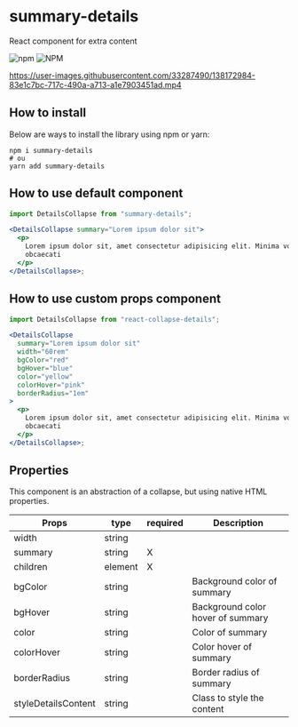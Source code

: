 # summary-details

React component for extra content

![npm](https://img.shields.io/npm/v/summary-details)
![NPM](https://img.shields.io/npm/l/summary-details)

https://user-images.githubusercontent.com/33287490/138172984-83e1c7bc-717c-490a-a713-a1e7903451ad.mp4

## How to install

Below are ways to install the library using npm or yarn:

```
npm i summary-details
# ou
yarn add summary-details
```

## How to use default component

```jsx
import DetailsCollapse from "summary-details";

<DetailsCollapse summary="Lorem ipsum dolor sit">
  <p>
    Lorem ipsum dolor sit, amet consectetur adipisicing elit. Minima voluptates
    obcaecati
  </p>
</DetailsCollapse>;
```

## How to use custom props component

```jsx
import DetailsCollapse from "react-collapse-details";

<DetailsCollapse
  summary="Lorem ipsum dolor sit"
  width="60rem"
  bgColor="red"
  bgHover="blue"
  color="yellow"
  colorHover="pink"
  borderRadius="1em"
>
  <p>
    Lorem ipsum dolor sit, amet consectetur adipisicing elit. Minima voluptates
    obcaecati
  </p>
</DetailsCollapse>;
```

## Properties

This component is an abstraction of a collapse, but using native HTML properties.

| Props               | type    | required | Description                       |
| ------------------- | ------- | -------- | --------------------------------- |
| width               | string  |          |                                   |
| summary             | string  | X        |                                   |
| children            | element | X        |                                   |
| bgColor             | string  |          | Background color of summary       |
| bgHover             | string  |          | Background color hover of summary |
| color               | string  |          | Color of summary                  |
| colorHover          | string  |          | Color hover of summary            |
| borderRadius        | string  |          | Border radius of summary          |
| styleDetailsContent | string  |          | Class to style the content        |
